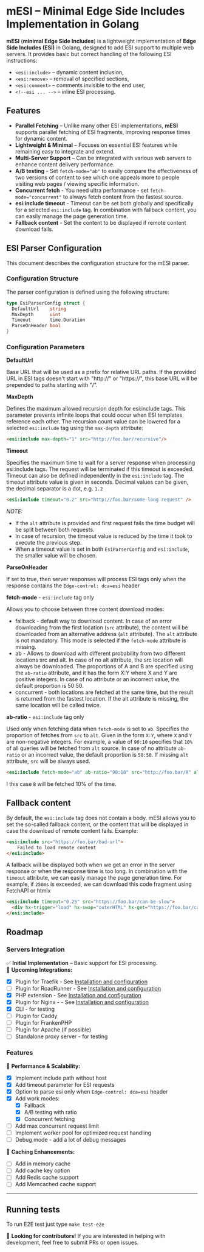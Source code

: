 # mESI – Minimal Edge Side Includes Implementation in Golang

**mESI** (**minimal Edge Side Includes**) is a lightweight implementation of **Edge Side Includes (ESI)** in Golang, designed to add ESI support to multiple web servers. It provides basic but correct handling of the following ESI instructions:

- `<esi:include>` – dynamic content inclusion,
- `<esi:remove>` – removal of specified sections,
- `<esi:comment>` – comments invisible to the end user,
- `<!--esi ... -->` – inline ESI processing.

## Features

- **Parallel Fetching** – Unlike many other ESI implementations, **mESI** supports parallel fetching of ESI fragments, improving response times for dynamic content.
- **Lightweight & Minimal** – Focuses on essential ESI features while remaining easy to integrate and extend.
- **Multi-Server Support** – Can be integrated with various web servers to enhance content delivery performance.
- **A/B testing** - Set `fetch-mode="ab"` to easily compare the effectiveness of two versions of content to see which one appeals more to people visiting web pages / viewing specific information.
- **Concurrent fetch** - You need ultra performance - set `fetch-mode="concurrent"` to always fetch content from the fastest source.
- **esi:include timeout** - Timeout can be set both globally and specifically for a selected `esi:include` tag. In combination with fallback content, you can easily manage the page generation time.
- **Fallback content** - Set the content to be displayed if remote content download fails.
## ESI Parser Configuration
This document describes the configuration structure for the mESI parser.

### Configuration Structure
The parser configuration is defined using the following structure:

```go
type EsiParserConfig struct {
  DefaultUrl    string
  MaxDepth      uint
  Timeout       time.Duration
  ParseOnHeader bool
}
```
### Configuration Parameters
**DefaultUrl**

Base URL that will be used as a prefix for relative URL paths. If the provided URL in ESI tags doesn't start with "http://" or "https://", this base URL will be prepended to paths starting with "/".

**MaxDepth**

Defines the maximum allowed recursion depth for esi:include tags. This parameter prevents infinite loops that could occur when ESI templates reference each other.
The recursion count value can be lowered for a selected `esi:include` tag using the `max-depth` attribute:
```html
<esi:include max-depth="1" src="http://foo.bar/recursive"/>
```

**Timeout**

Specifies the maximum time to wait for a server response when processing esi:include tags. The request will be terminated if this timeout is exceeded.
Timeout can also be defined independently in the `esi:include` tag. The timeout attribute value is given in seconds. 
Decimal values can be given, the decimal separator is a dot, e.g. `1.2`

```html
<esi:include timeout="0.2" src="http://foo.bar/some-long request" />
```
_NOTE:_
 - If the `alt` attribute is provided and first request fails the time budget will be split between both requests.
 - In case of recursion, the timeout value is reduced by the time it took to execute the previous step.
 - When a timeout value is set in both `EsiParserConfig` and `esi:include`, the smaller value will be chosen.

**ParseOnHeader**

If set to true, then server responses will process ESI tags only when the response contains the `Edge-control: dca=esi` header

**fetch-mode** - `esi:include` tag only

Allows you to choose between three content download modes:
- fallback - default way to download content. In case of an error downloading from the first location (`src` attribute), 
the content will be downloaded from an alternative address (`alt` attribute). 
The `alt` attribute is not mandatory. This mode is selected if the `fetch-mode` attribute is missing.
- ab - Allows to download with different probability from two different locations src and alt. In case of no alt attribute, the src location will always be downloaded. 
The proportions of A and B are specified using the `ab-ratio` attribute, and it has the form X:Y where X and Y are positive integers. 
In case of no attribute or an incorrect value, the default proportion is 50:50.
- concurrent - both locations are fetched at the same time, but the result is returned from the fastest location. 
If the alt attribute is missing, the same location will be called twice.

**ab-ratio** - `esi:include` tag only

Used only when fetching data when `fetch-mode` is set to `ab`. Specifies the proportion of fetches from `src` to `alt`. 
Given in the form `X:Y`, where `X` and `Y` are non-negative integers. 
For example, a value of `90:10` specifies that `10%` of all queries will be fetched from `alt` source.
In case of no attribute `ab-ratio` or an incorrect value, the default proportion is `50:50`.
If missing `alt` attribute, `src` will be always used.

```html
<esi:include fetch-mode="ab" ab-ratio="90:10" src="http://foo.bar/A" alt="http://foo.bar/B" />]
```
I this case `B` will be fetched 10% of the time.

## Fallback content
By default, the `esi:include` tag does not contain a body. mESI allows you to set the so-called fallback content, 
or the content that will be displayed in case the download of remote content fails. Example:
```html
<esi:include src="https://foo.bar/bad-url">
    Failed to load remote content
</esi:include>
```
A fallback will be displayed both when we get an error in the server response or when the response time is too long.
In combination with the `timeout` attribute, we can easily manage the page generation time. For example, if `250ms` is exceeded, 
we can download this code fragment using FetchAPI or htmlx

```html
<esi:include timeout="0.25" src="https://foo.bar/can-be-slow">
  <div hx-trigger="load" hx-swap="outerHTML" hx-get="https://foo.bar/can-be-slow"></div>
</esi:include>
```

## Roadmap

### Servers Integration
✅ **Initial Implementation** – Basic support for ESI processing.  
🔄 **Upcoming Integrations:**
- [x] Plugin for Traefik - See [Installation and configuration](servers/traefik/README.md)
- [ ] Plugin for RoadRunner - See [Installation and configuration](servers/roadrunner/README.md)
- [x] PHP extension - See [Installation and configuration](php-ext/README.md)
- [x] Plugin for Nginx - - See [Installation and configuration](servers/nginx/README.md)
- [x] CLI - for testing
- [ ] Plugin for Caddy
- [ ] Plugin for FrankenPHP
- [ ] Plugin for Apache (if possible)
- [ ] Standalone proxy server - for testing

### Features
🔄 **Performance & Scalability:**
- [x] Implement include path without host
- [x] Add timeout parameter for ESI requests
- [x] Option to parse esi only when `Edge-control: dca=esi` header
- [x] Add work modes:
  - [x] Fallback
  - [x] A/B testing with ratio
  - [x] Concurrent fetching
- [ ] Add max concurrent request limit
- [ ] Implement worker pool for optimized request handling
- [ ] Debug mode - add a lot of debug messages

🔄 **Caching Enhancements:**
- [ ] Add in memory cache
- [ ] Add cache key option
- [ ] Add Redis cache support
- [ ] Add Memcached cache support
---

## Running tests
To run E2E test just type `make test-e2e`

🚀 **Looking for contributors!** If you are interested in helping with development, feel free to submit PRs or open issues.  

